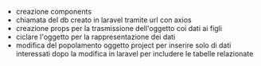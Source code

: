 - creazione components
- chiamata del db creato in laravel tramite url con axios
- creazione props per la trasmissione dell'oggetto coi dati ai figli
- ciclare l'oggetto per la rappresentazione dei dati
- modifica del popolamento oggetto project per inserire solo di dati interessati dopo la modifica in laravel per includere le tabelle relazionate